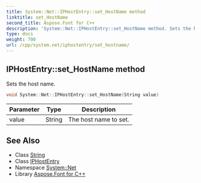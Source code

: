 ```yaml
---
title: System::Net::IPHostEntry::set_HostName method
linktitle: set_HostName
second_title: Aspose.Font for C++
description: 'System::Net::IPHostEntry::set_HostName method. Sets the host name in C++.'
type: docs
weight: 700
url: /cpp/system.net/iphostentry/set_hostname/
---
```

## IPHostEntry::set_HostName method


Sets the host name.

```cpp
void System::Net::IPHostEntry::set_HostName(String value)
```


| Parameter | Type | Description |
| --- | --- | --- |
| value | String | The host name to set. |

## See Also

* Class [String](../../../system/string/)
* Class [IPHostEntry](../)
* Namespace [System::Net](../../)
* Library [Aspose.Font for C++](../../../)
